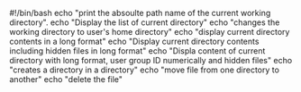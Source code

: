 #!/bin/bash
echo "print the absoulte path name of the current working directory".
echo "Display the list of current directory"
echo "changes the working directory to user's home directory"
echo "display current directory contents in a long format"
echo "Display current directory contents including hidden files in long format"
echo "Displa content of current directory with long format, user group ID numerically and hidden files"
echo "creates a directory in a directory"
echo "move file from one directory to another"
echo "delete the file"
